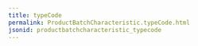 ```yaml
---
title: typeCode
permalink: ProductBatchCharacteristic.typeCode.html
jsonid: productbatchcharacteristic_typecode
---
```

